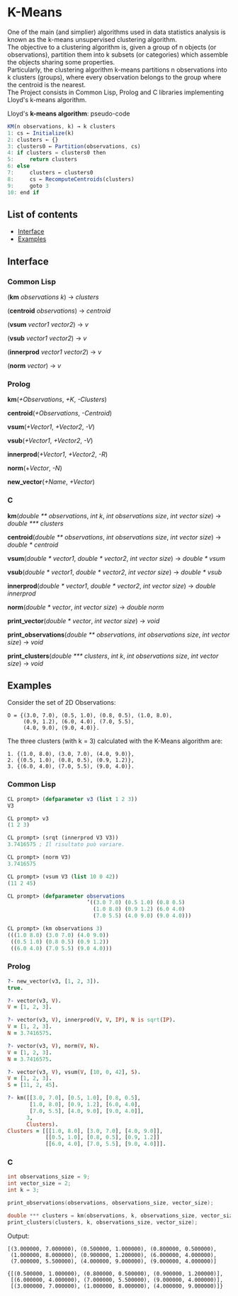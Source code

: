 # K-Means

One of the main (and simplier) algorithms used in data statistics analysis is known as the k-means unsupervised clustering algorithm.  
The objective to a clustering algorithm is, given a group of n objects (or observations), partition them into k subsets (or categories) which assemble the objects sharing some properties.  
Particularly, the clustering algorithm k-means partitions n observations into k clusters (groups), where every observation belongs to the group where the centroid is the nearest.  
The Project consists in Common Lisp, Prolog and C libraries implementing Lloyd's k-means algorithm.


Lloyd's __k-means algorithm__: pseudo-code
```js
KM(n observations, k) → k clusters
1: cs ← Initialize(k)
2: clusters ← {}
3: clusters0 ← Partition(observations, cs)
4: if clusters = clusters0 then
5:     return clusters
6: else
7:     clusters ← clusters0
8:     cs ← RecomputeCentroids(clusters)
9:     goto 3
10: end if
```


## List of contents

- [Interface](#interface)
- [Examples](#examples)


## Interface

### Common Lisp

(__km__ _observations k_) → _clusters_  


(__centroid__ _observations_) → _centroid_  


(__vsum__ _vector1 vector2_) → _v_  


(__vsub__ _vector1 vector2_) → _v_  


(__innerprod__ _vector1 vector2_) → _v_  


(__norm__ _vector_) → _v_  


### Prolog

__km__(_+Observations_, _+K_, _-Clusters_)  


__centroid__(_+Observations_, _-Centroid_)  


__vsum__(_+Vector1_, _+Vector2_, _-V_)  


__vsub__(_+Vector1_, _+Vector2_, _-V_)  


__innerprod__(_+Vector1_, _+Vector2_, _-R_)  


__norm__(+_Vector_, _-N_)  


__new_vector__(_+Name_, _+Vector_)  


### C

__km__(_double ** observations_, _int k_, _int observations size_, _int vector size_) → _double *** clusters_  

__centroid__(_double ** observations_, _int observations size_, _int vector size_) → _double * centroid_  

__vsum__(_double * vector1_, _double * vector2_, _int vector size_) → _double * vsum_  

__vsub__(_double * vector1_, _double * vector2_, _int vector size_) → _double * vsub_  

__innerprod__(_double * vector1_, _double * vector2_, _int vector size_) → _double innerprod_  

__norm__(_double * vector_, _int vector size_) → _double norm_  

__print_vector__(_double * vector_, _int vector size_) → _void_   

__print_observations__(_double ** observations_, _int observations size_, _int vector size_) → _void_  

__print_clusters__(_double *** clusters_, _int k_, _int observations size_, _int vector size_) → _void_  


## Examples

Consider the set of 2D Observations:

```
O = {(3.0, 7.0), (0.5, 1.0), (0.8, 0.5), (1.0, 8.0),
     (0.9, 1.2), (6.0, 4.0), (7.0, 5.5),
     (4.0, 9.0), (9.0, 4.0)}.
```

The three clusters (with k = 3) calculated with the K-Means algorithm are:

```
1. {(1.0, 8.0), (3.0, 7.0), (4.0, 9.0)},
2. {(0.5, 1.0), (0.8, 0.5), (0.9, 1.2)},
3. {(6.0, 4.0), (7.0, 5.5), (9.0, 4.0)}.
```


### Common Lisp

```lisp
CL prompt> (defparameter v3 (list 1 2 3))
V3

CL prompt> v3
(1 2 3)

CL prompt> (srqt (innerprod V3 V3))
3.7416575 ; Il risultato può variare.

CL prompt> (norm V3)
3.7416575

CL prompt> (vsum V3 (list 10 0 42))
(11 2 45)

CL prompt> (defparameter observations
                         ’((3.0 7.0) (0.5 1.0) (0.8 0.5)
                           (1.0 8.0) (0.9 1.2) (6.0 4.0)
                           (7.0 5.5) (4.0 9.0) (9.0 4.0)))

CL prompt> (km observations 3)
(((1.0 8.0) (3.0 7.0) (4.0 9.0))
 ((0.5 1.0) (0.8 0.5) (0.9 1.2))
 ((6.0 4.0) (7.0 5.5) (9.0 4.0)))
```


### Prolog

```prolog
?- new_vector(v3, [1, 2, 3]).
true.

?- vector(v3, V).
V = [1, 2, 3].

?- vector(v3, V), innerprod(V, V, IP), N is sqrt(IP).
V = [1, 2, 3].
N = 3.7416575.

?- vector(v3, V), norm(V, N).
V = [1, 2, 3].
N = 3.7416575.

?- vector(v3, V), vsum(V, [10, 0, 42], S).
V = [1, 2, 3].
S = [11, 2, 45].

?- km([[3.0, 7.0], [0.5, 1.0], [0.8, 0.5],
       [1.0, 8.0], [0.9, 1.2], [6.0, 4.0],
       [7.0, 5.5], [4.0, 9.0], [9.0, 4.0]],
      3,
      Clusters).
Clusters = [[[1.0, 8.0], [3.0, 7.0], [4.0, 9.0]],
            [[0.5, 1.0], [0.8, 0.5], [0.9, 1.2]]
            [[6.0, 4.0], [7.0, 5.5], [9.0, 4.0]]].
```


### C

```c
int observations_size = 9;
int vector_size = 2;
int k = 3;

print_observations(observations, observations_size, vector_size);

double *** clusters = km(observations, k, observations_size, vector_size);
print_clusters(clusters, k, observations_size, vector_size);
```

Output:

```
[(3.000000, 7.000000), (0.500000, 1.000000), (0.800000, 0.500000),
 (1.000000, 8.000000), (0.900000, 1.200000), (6.000000, 4.000000),
 (7.000000, 5.500000), (4.000000, 9.000000), (9.000000, 4.000000)]

{[(0.500000, 1.000000), (0.800000, 0.500000), (0.900000, 1.200000)],
 [(6.000000, 4.000000), (7.000000, 5.500000), (9.000000, 4.000000)],
 [(3.000000, 7.000000), (1.000000, 8.000000), (4.000000, 9.000000)]}
```

